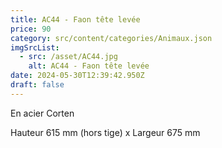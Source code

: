 ```yaml
---
title: AC44 - Faon tête levée
price: 90
category: src/content/categories/Animaux.json
imgSrcList:
  - src: /asset/AC44.jpg
    alt: AC44 - Faon tête levée
date: 2024-05-30T12:39:42.950Z
draft: false
---
```


En acier Corten

Hauteur 615 mm (hors tige) x Largeur 675 mm
